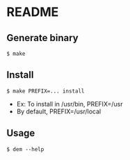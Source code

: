 # README

## Generate binary

```
$ make
```


## Install

```
$ make PREFIX=... install
```

* Ex: To install in /usr/bin, PREFIX=/usr
* By default, PREFIX=/usr/local


## Usage

```
$ dem --help
```
